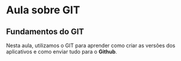 # Aula sobre GIT
## Fundamentos do GIT

Nesta aula, utilizamos o GIT para aprender como criar as versões dos aplicativos e como enviar tudo para o **Github**.